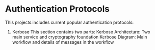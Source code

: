 # Authentication Protocols
This projects includes current popular authentication protocols:
1. Kerbose
This section contains two parts:
        Kerbose Architecture:
        Two main service and cryptography foundation
    Kerbose Diagram:
        Main workflow and details of messages in the workflow
